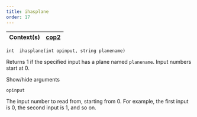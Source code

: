 ```yaml
---
title: ihasplane
order: 17
---
```

| Context(s) | [cop2](../contexts/cop2.html) |
| --- | --- |

`int  ihasplane(int opinput, string planename)`

Returns 1 if the specified input has a plane named `planename`. Input
numbers start at 0.

Show/hide arguments

`opinput`

The input number to read from, starting from 0. For example, the first input is 0, the second input is 1, and so on.

